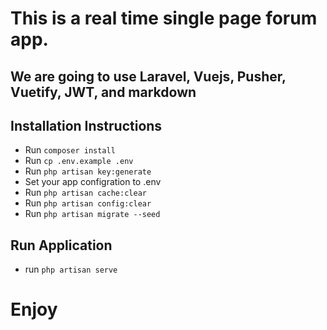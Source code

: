 # This is a real time single page forum app.
## We are going to use Laravel, Vuejs, Pusher, Vuetify, JWT, and markdown

## Installation Instructions

- Run `composer install`
- Run `cp .env.example .env`
- Run `php artisan key:generate`
- Set your app configration to .env
- Run `php artisan cache:clear` 
- Run `php artisan config:clear` 
- Run `php artisan migrate --seed`

## Run Application
- run `php artisan serve`

# Enjoy
